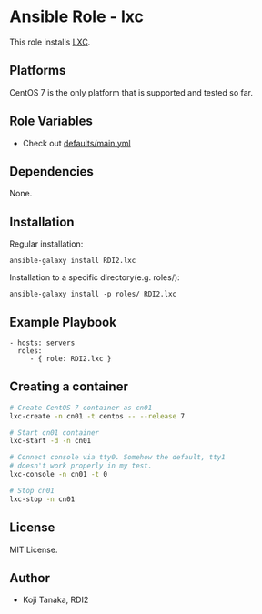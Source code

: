 # Ansible Role - lxc

This role installs [LXC](https://linuxcontainers.org/).

## Platforms

CentOS 7 is the only platform that is supported and tested so far.

## Role Variables

- Check out [defaults/main.yml](defaults/main.yml)

## Dependencies

None.

## Installation

Regular installation:

```
ansible-galaxy install RDI2.lxc
```

Installation to a specific directory(e.g. roles/):

```
ansible-galaxy install -p roles/ RDI2.lxc
```

## Example Playbook

    - hosts: servers
      roles:
         - { role: RDI2.lxc }

## Creating a container

```bash
# Create CentOS 7 container as cn01
lxc-create -n cn01 -t centos -- --release 7

# Start cn01 container
lxc-start -d -n cn01

# Connect console via tty0. Somehow the default, tty1
# doesn't work properly in my test.
lxc-console -n cn01 -t 0

# Stop cn01
lxc-stop -n cn01
```

## License

MIT License.

## Author

- Koji Tanaka, RDI2

